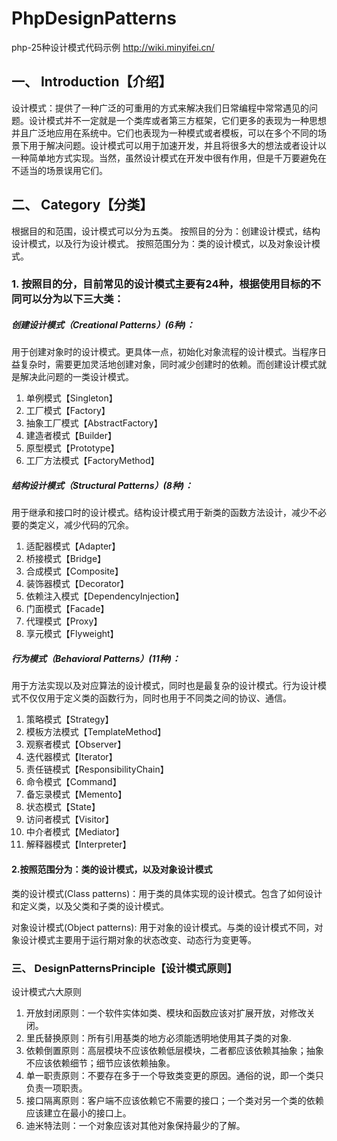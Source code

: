 # PhpDesignPatterns
php-25种设计模式代码示例
http://wiki.minyifei.cn/

## 一、 Introduction【介绍】
设计模式：提供了一种广泛的可重用的方式来解决我们日常编程中常常遇见的问题。设计模式并不一定就是一个类库或者第三方框架，它们更多的表现为一种思想并且广泛地应用在系统中。它们也表现为一种模式或者模板，可以在多个不同的场景下用于解决问题。设计模式可以用于加速开发，并且将很多大的想法或者设计以一种简单地方式实现。当然，虽然设计模式在开发中很有作用，但是千万要避免在不适当的场景误用它们。

## 二、 Category【分类】
根据目的和范围，设计模式可以分为五类。
按照目的分为：创建设计模式，结构设计模式，以及行为设计模式。
按照范围分为：类的设计模式，以及对象设计模式。

### 1. 按照目的分，目前常见的设计模式主要有24种，根据使用目标的不同可以分为以下三大类：


##### 创建设计模式（Creational Patterns）(6种)：
用于创建对象时的设计模式。更具体一点，初始化对象流程的设计模式。当程序日益复杂时，需要更加灵活地创建对象，同时减少创建时的依赖。而创建设计模式就是解决此问题的一类设计模式。

1. 单例模式【Singleton】
2. 工厂模式【Factory】
3. 抽象工厂模式【AbstractFactory】
4. 建造者模式【Builder】
5. 原型模式【Prototype】
6. 工厂方法模式【FactoryMethod】

##### 结构设计模式（Structural Patterns）(8种)：
用于继承和接口时的设计模式。结构设计模式用于新类的函数方法设计，减少不必要的类定义，减少代码的冗余。

1. 适配器模式【Adapter】
2. 桥接模式【Bridge】
3. 合成模式【Composite】
4. 装饰器模式【Decorator】
5. 依赖注入模式【DependencyInjection】
6. 门面模式【Facade】
7. 代理模式【Proxy】
8. 享元模式【Flyweight】

##### 行为模式（Behavioral Patterns）(11种)：
用于方法实现以及对应算法的设计模式，同时也是最复杂的设计模式。行为设计模式不仅仅用于定义类的函数行为，同时也用于不同类之间的协议、通信。

1. 策略模式【Strategy】
2. 模板方法模式【TemplateMethod】
3. 观察者模式【Observer】
4. 迭代器模式【Iterator】
5. 责任链模式【ResponsibilityChain】
6. 命令模式【Command】
7. 备忘录模式【Memento】
8. 状态模式【State】
9. 访问者模式【Visitor】
10. 中介者模式【Mediator】
11. 解释器模式【Interpreter】

#### 2.按照范围分为：类的设计模式，以及对象设计模式

类的设计模式(Class patterns)：用于类的具体实现的设计模式。包含了如何设计和定义类，以及父类和子类的设计模式。

对象设计模式(Object patterns): 用于对象的设计模式。与类的设计模式不同，对象设计模式主要用于运行期对象的状态改变、动态行为变更等。


### 三、 DesignPatternsPrinciple【设计模式原则】
设计模式六大原则

1. 开放封闭原则：一个软件实体如类、模块和函数应该对扩展开放，对修改关闭。
2. 里氏替换原则：所有引用基类的地方必须能透明地使用其子类的对象.
3. 依赖倒置原则：高层模块不应该依赖低层模块，二者都应该依赖其抽象；抽象不应该依赖细节；细节应该依赖抽象。
4. 单一职责原则：不要存在多于一个导致类变更的原因。通俗的说，即一个类只负责一项职责。
5. 接口隔离原则：客户端不应该依赖它不需要的接口；一个类对另一个类的依赖应该建立在最小的接口上。
6. 迪米特法则：一个对象应该对其他对象保持最少的了解。